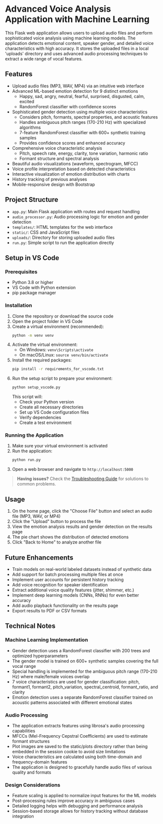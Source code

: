 # Advanced Voice Analysis Application with Machine Learning

This Flask web application allows users to upload audio files and perform sophisticated voice analysis using machine learning models. The application detects emotional content, speaker gender, and detailed voice characteristics with high accuracy. It stores the uploaded files in a local 'uploads' directory and uses advanced audio processing techniques to extract a wide range of vocal features.

## Features

- Upload audio files (MP3, WAV, MP4) via an intuitive web interface
- Advanced ML-based emotion detection for 9 distinct emotions
  - Happy, sad, angry, neutral, fearful, surprised, disgusted, calm, excited
  - RandomForest classifier with confidence scores
- Sophisticated gender detection using multiple voice characteristics
  - Considers pitch, formants, spectral properties, and acoustic features
  - Handles ambiguous pitch ranges (170-210 Hz) with specialized algorithms
  - 7-feature RandomForest classifier with 600+ synthetic training samples
  - Provides confidence scores and enhanced accuracy
- Comprehensive voice characteristic analysis
  - Pitch, speech rate, energy, clarity, tone variation, harmonic ratio
  - Formant structure and spectral analysis
- Beautiful audio visualizations (waveform, spectrogram, MFCC)
- Voice profile interpretation based on detected characteristics
- Interactive visualization of emotion distribution with charts
- History tracking of previous analyses
- Mobile-responsive design with Bootstrap

## Project Structure

- `app.py`: Main Flask application with routes and request handling
- `audio_processor.py`: Audio processing logic for emotion and gender detection
- `templates/`: HTML templates for the web interface
- `static/`: CSS and JavaScript files
- `uploads/`: Directory for storing uploaded audio files
- `run.py`: Simple script to run the application directly

## Setup in VS Code

### Prerequisites

- Python 3.8 or higher
- VS Code with Python extension
- pip package manager

### Installation

1. Clone the repository or download the source code
2. Open the project folder in VS Code
3. Create a virtual environment (recommended):
   ```bash
   python -m venv venv
   ```
4. Activate the virtual environment:
   - On Windows: `venv\Scripts\activate`
   - On macOS/Linux: `source venv/bin/activate`
5. Install the required packages:
   ```bash
   pip install -r requirements_for_vscode.txt
   ```
6. Run the setup script to prepare your environment:
   ```bash
   python setup_vscode.py
   ```
   This script will:
   - Check your Python version
   - Create all necessary directories
   - Set up VS Code configuration files
   - Verify dependencies
   - Create a test environment

### Running the Application

1. Make sure your virtual environment is activated
2. Run the application:
   ```bash
   python run.py
   ```
3. Open a web browser and navigate to `http://localhost:5000`

> **Having issues?** Check the [Troubleshooting Guide](TROUBLESHOOTING.md) for solutions to common problems.

## Usage

1. On the home page, click the "Choose File" button and select an audio file (MP3, WAV, or MP4)
2. Click the "Upload" button to process the file
3. View the emotion analysis results and gender detection on the results page
4. The pie chart shows the distribution of detected emotions
5. Click "Back to Home" to analyze another file

## Future Enhancements

- Train models on real-world labeled datasets instead of synthetic data
- Add support for batch processing multiple files at once
- Implement user accounts for persistent history tracking
- Add voice recognition for speaker identification
- Extract additional voice quality features (jitter, shimmer, etc.)
- Implement deep learning models (CNNs, RNNs) for even better accuracy
- Add audio playback functionality on the results page
- Export results to PDF or CSV formats

## Technical Notes

### Machine Learning Implementation
- Gender detection uses a RandomForest classifier with 200 trees and optimized hyperparameters
- The gender model is trained on 600+ synthetic samples covering the full vocal range
- Special handling is implemented for the ambiguous pitch range (170-210 Hz) where male/female voices overlap
- 7 voice characteristics are used for gender classification: pitch, formant1, formant2, pitch_variation, spectral_centroid, formant_ratio, and clarity
- Emotion detection uses a separate RandomForest classifier trained on acoustic patterns associated with different emotional states

### Audio Processing
- The application extracts features using librosa's audio processing capabilities
- MFCCs (Mel-Frequency Cepstral Coefficients) are used to estimate formant structures
- Plot images are saved to the static/plots directory rather than being embedded in the session cookie to avoid size limitations
- Voice characteristics are calculated using both time-domain and frequency-domain features
- The application is designed to gracefully handle audio files of various quality and formats

### Design Considerations
- Feature scaling is applied to normalize input features for the ML models
- Post-processing rules improve accuracy in ambiguous cases
- Detailed logging helps with debugging and performance analysis
- Session-based storage allows for history tracking without database integration
